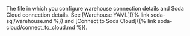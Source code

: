 The file in which you configure warehouse connection details and Soda Cloud connection details. See [Warehouse YAML]({% link soda-sql/warehouse.md %}) and [Connect to Soda Cloud]({% link soda-cloud/connect_to_cloud.md %}).